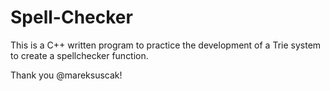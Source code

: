 # Spell-Checker
This is a C++ written program to practice the development of a Trie system to create a spellchecker function.

Thank you @mareksuscak!
